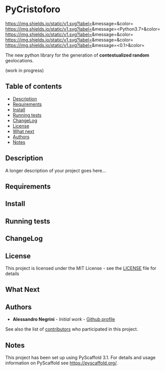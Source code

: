 # PyCristoforo
https://img.shields.io/static/v1.svg?label=<License>&message=<MIT>&color=<Blue>
https://img.shields.io/static/v1.svg?label=<Language>&message=<Python3.7>&color=<Yellow> 
https://img.shields.io/static/v1.svg?label=<IDE>&message=<PyCharm>&color=<Orange>  
https://img.shields.io/static/v1.svg?label=<Mantained>&message=<Yes>&color=<Green>  
https://img.shields.io/static/v1.svg?label=<Version>&message=<0.1>&color=<Red>  
  
The new python library for the generation of **contestualized random** geolocations. 

(work in progress)

Table of contents
-----------------
- [Description](#description)
- [Requirements](#requirements)
- [Install](#install)
- [Running tests](#running-tests)
- [ChangeLog](#changelog)
- [License](#license)
- [What next](#what-next)
- [Authors](#authors)
- [Notes](#notes)

Description
-----------

A longer description of your project goes here...

Requirements
------------

Install
-------

Running tests
-------------

ChangeLog
---------

License
-------
This project is licensed under the MIT License - see the [LICENSE](LICENSE.txt) file for details


What Next
------------


Authors
-------
* **Alessandro Negrini** - *Initial work* - [Github profile](https://github.com/AleNegrini)

See also the list of [contributors](https://github.com/AleNegrini/PyCristoforo/blob/develop/AUTHORS.rst) who participated in this project.

Notes
-----
This project has been set up using PyScaffold 3.1. For details and usage
information on PyScaffold see https://pyscaffold.org/.

